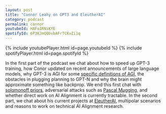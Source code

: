 ```yaml
---
layout: post
title: "Connor Leahy on GPT3 and EleutherAI"
category: podcast
permalink: connor
youtubeId: HAFoIRNiKYE
spotifyId: 6P3KJmQQbvbAFrTCKvZi1q
---
```


{% include youtubePlayer.html id=page.youtubeId %}
{% include spotifyPlayer.html id=page.spotifyId %}


In the first part of the podcast we chat about how to speed up GPT-3 training, how Conor updated on recent announcements of large language models, why GPT-3 is AGI for some [specific definitions of AGI](https://youtu.be/HrV19SjKUss?t=4785), the obstacles in plugging planning to GPT-N and why the brain might approximate something like backprop. We end this first chat with [solomonoff priors](https://en.wikipedia.org/wiki/Solomonoff%27s_theory_of_inductive_inference), adversarial attacks such as [Pascal Mugging](https://www.lesswrong.com/posts/a5JAiTdytou3Jg749/pascal-s-mugging-tiny-probabilities-of-vast-utilities), and whether direct work on AI Alignment is currently tractable. In the second part, we chat about his current projects at [EleutherAI](https://www.eleuther.ai/), multipolar scenarios and reasons to work on technical AI Alignment research.
